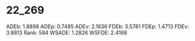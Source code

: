 # 22_269

ADEb: 1.8898
ADEp: 0.7485
ADEv: 2.1636
FDEb: 3.5781
FDEp: 1.4713
FDEv: 3.8813
Rank: 584
WSADE: 1.2826
WSFDE: 2.4168